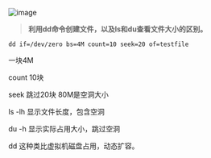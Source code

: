 
![image](https://github.com/user-attachments/assets/d9042e24-b949-47db-b4bc-1fd2ba84a77b)

> **利用dd命令创建文件，以及ls和du查看文件大小的区别。**

`dd if=/dev/zero bs=4M count=10 seek=20 of=testfile
`

一块4M

count 10块

seek 跳过20块 80M是空洞大小

ls -lh  显示文件长度，包含空洞

du -h 显示实际占用大小，跳过空洞

dd 这种类比虚拟机磁盘占用，动态扩容。